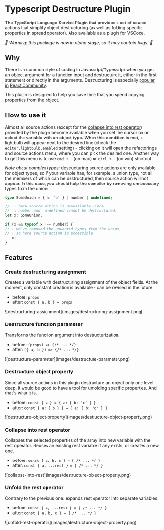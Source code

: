 # Typescript Destructure Plugin

The TypeScript Language Service Plugin that provides a set of source actions that simplify object destructuring (as well as folding specific properties in spread operator). Also available as a plugin for VSCode.

*🚧 Warning: this package is now in alpha stage, so it may contain bugs. 🚧*


## Why
There is a common style of coding in Javascript/Typescript when you get an object argument for a function input and destructure it, either in the first statement or directly in the arguments. Destructuring is especially [popular](https://github.com/facebook/react/blob/4c6470cb3b821f3664955290cd4c4c7ac0de733a/packages/react-reconciler/src/SchedulerWithReactIntegration.new.js#L19) [in](https://github.com/facebook/react/blob/09348798a912c8682e57c35842aa7a007e13fdb9/packages/react-devtools-shared/src/devtools/views/Profiler/Interactions.js#L48) [React Community](https://github.com/facebook/react/blob/4c6470cb3b821f3664955290cd4c4c7ac0de733a/packages/react-test-renderer/src/ReactTestRenderer.js#L94).

This plugin is designed to help you save time that you spend copying properties from the object.

## How to use it
Almost all source actions (except for the [collapse into rest operator](#collapse-into-rest-operator)) provided by the plugin become available when you set the cursor on or select the variable with an object type. When this condition is met, a lightbulb will appear next to the desired line (check the `editor.lightbulb.enabled` setting) - clicking on it will open the refactorings and source actions menu, where you can pick the desired one. Another way to get this menu is to use `cmd + .` (on mac) or `ctrl + .` (on win) shortcut.

*Note about complex types*: destructuring source actions are only available for object types, so if your variable has, for example, a union type, not all the members of which can be destructured, then source action will not appear. In this case, you should help the compiler by removing unnecessary types from the union:

```typescript
type SomeUnion = { a: 'b' } | number | undefined;

//  ↓ here source action is unavailable since 
//  ↓ number and  undefined cannot be destructured.
let x: SomeUnion;

if (x && typeof x !== number) {
// ↓ we've removed the unwanted types from the union,
// ↓ so here source action is accessible
   x;
}
```

## Features

### Create destructuring assignment
Creates a variable with destructuring assignment of the object fields. At the moment, only constant creation is available - can be revised in the future.

* before: `props`
* after: `const { a, b } = props`

<!-- Features:
1. If the selected variable is an argument of a function without a body, then a block will be added to the function and the destructurization will be added to its start. -->

\!\[destructuring-assignment\]\(images/destructuring-assignment.png\)

### Destructure function parameter
Transforms the function argument into destructurization. 

* before: `(props) => {/* ... */}`
* after: `({ a, b }) => {/* ... */}`

\!\[destructure-parameter\]\(images/destructure-parameter.png\)

### Destructure object property
Since all source actions in this plugin destructure an object only one level deep, it would be good to have a tool for unfolding specific properties. And that's what it is.

* before: `const { a } = { a: { b: 'c' } }`
* after: `const { a: { b } } = { a: { b: 'c' } }`

\!\[destructure-object-property\]\(images/destructure-object-property.png\)

### Collapse into rest operator
Collapses the selected properties of the array into new variable with the rest operator. Reuses an existing rest variable if any exists, or creates a new one.

* before: `const { a, b, c } = { /* ... */ }`
* after: `const { a, ...rest } = { /* ... */ }`

\!\[collapse-into-rest\]\(images/destructure-object-property.png\)

### Unfold the rest operator
Contrary to the previous one: expands rest operator into separate variables.

* before: `const { a, ...rest } = { /* ... */ }`
* after: `const { a, b, c } = { /* ... */ }`

\!\[unfold-rest-operator\]\(images/destructure-object-property.png\)


